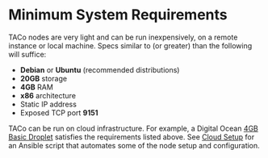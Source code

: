 # Minimum System Requirements

TACo nodes are very light and can be run inexpensively, on a remote instance or local machine. Specs similar to (or greater) than the following will suffice: &#x20;

* **Debian** or **Ubuntu** (recommended distributions)
* **20GB** storage
* **4GB** RAM
* **x86** architecture
* Static IP address
* Exposed TCP port **9151**

TACo can be run on cloud infrastructure. For example, a Digital Ocean [4GB Basic Droplet](https://www.digitalocean.com/pricing/droplets) satisfies the requirements listed above. See [Cloud Setup](automated-taco-node-launcher-nucypher-ops.md) for an Ansible script that automates some of the node setup and configuration.&#x20;
